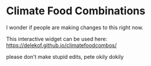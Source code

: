 # Climate Food Combinations

I wonder if people are making changes to this right now.

This interactive widget can be used here:
https://delekof.github.io/climatefoodcombos/

please don't make stupid edits, pete
okily dokily